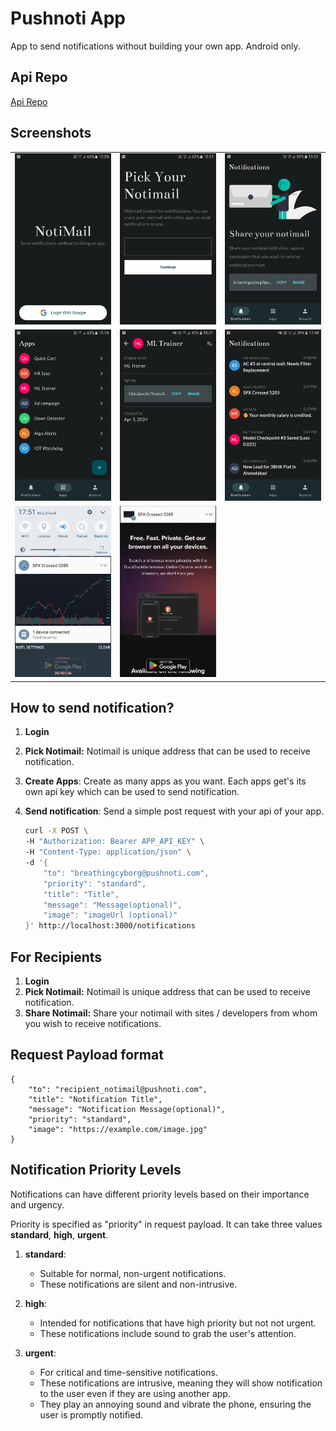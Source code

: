 # Pushnoti App

App to send notifications without building your own app. Android only.

## Api Repo
[Api Repo](https://github.com/breathingcyborg/pushnoti_api)


## Screenshots

|          |          |          |
|----------|----------|----------|
| ![Login](screenshots/login.png) | ![Pick Notimail](screenshots/pick_notimail.png) | ![Share Notimail](screenshots/share_notimail.png) |
| ![Apps](screenshots/apps_list.png) | ![App Detail](screenshots/app_detail.png) | ![Notifications](screenshots/notifications.png) |
|![Alert with image](screenshots/alert_with_image.png) | ![Urgent Alert](screenshots/urgent_alert.png) | |

## How to send notification?
1. **Login**
2. **Pick Notimail:** Notimail is unique address that can be used to receive notification.
3. **Create Apps**: Create as many apps as you want. Each apps get's its own api key which can be used to send notification.
4. **Send notification**: Send a simple post request with your api of your app.

    ```bash
    curl -X POST \
    -H "Authorization: Bearer APP_API_KEY" \
    -H "Content-Type: application/json" \
    -d '{
        "to": "breathingcyborg@pushnoti.com",
        "priority": "standard",
        "title": "Title",
        "message": "Message(optional)",
        "image": "imageUrl (optional)"
    }' http://localhost:3000/notifications
    ```

## For Recipients
1. **Login** 
2. **Pick Notimail:** Notimail is unique address that can be used to receive notification.
3. **Share Notimail:** Share your notimail with sites / developers from whom you wish to receive notifications.

## Request Payload format
```
{
    "to": "recipient_notimail@pushnoti.com",
    "title": "Notification Title",
    "message": "Notification Message(optional)",
    "priority": "standard",
    "image": "https://example.com/image.jpg"
}
```

## Notification Priority Levels

Notifications can have different priority levels based on their importance and urgency.

Priority is specified as "priority" in request payload. It can take three values **standard**, **high**, **urgent**.

1. **standard**: 
    * Suitable for normal, non-urgent notifications.
    * These notifications are silent and non-intrusive.

2. **high**: 
    * Intended for notifications that have high priority but not not urgent.
    * These notifications include sound to grab the user's attention.

3. **urgent**: 
    * For critical and time-sensitive notifications.
    * These notifications are intrusive, meaning they will show notification to the user even if they are using another app.
    * They play an annoying sound and vibrate the phone, ensuring the user is promptly notified.
